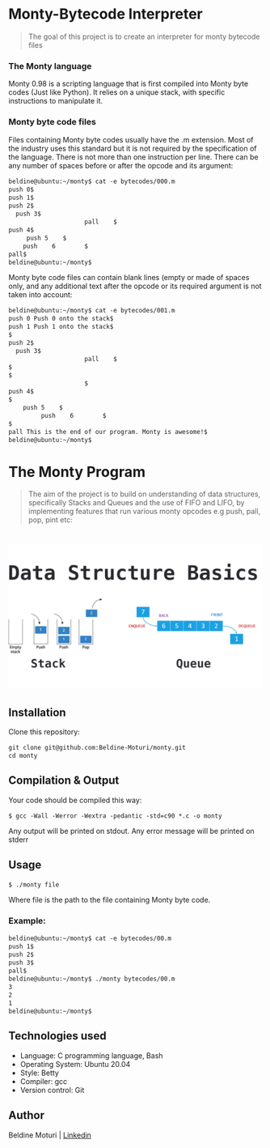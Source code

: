 # Monty-Bytecode Interpreter
> The goal of this project is to create an interpreter for monty bytecode files

### The Monty language
Monty 0.98 is a scripting language that is first compiled into Monty byte codes (Just like Python). It relies on a unique stack, with specific instructions to manipulate it.

### Monty byte code files
Files containing Monty byte codes usually have the .m extension. Most of the industry uses this standard but it is not required by the specification of the language. There is not more than one instruction per line. There can be any number of spaces before or after the opcode and its argument:
```
beldine@ubuntu:~/monty$ cat -e bytecodes/000.m
push 0$
push 1$
push 2$
  push 3$
                     pall    $
push 4$
     push 5    $
	push    6        $
pall$
beldine@ubuntu:~/monty$
```
Monty byte code files can contain blank lines (empty or made of spaces only, and any additional text after the opcode or its required argument is not taken into account:
```
beldine@ubuntu:~/monty$ cat -e bytecodes/001.m
push 0 Push 0 onto the stack$
push 1 Push 1 onto the stack$
$
push 2$
  push 3$
                     pall    $
$
$
		             $
push 4$
$
	push 5    $
	     push    6        $
$
pall This is the end of our program. Monty is awesome!$
beldine@ubuntu:~/monty$
```
# The Monty Program
> The aim of the project is to build on understanding of data structures, specifically Stacks and Queues and the use of FIFO and LIFO, by implementing features that run various monty opcodes e.g push, pall, pop, pint etc:
# ![Stack and Queue](./images/image1.png)

## Installation
Clone this repository:
```
git clone git@github.com:Beldine-Moturi/monty.git
cd monty
```

## Compilation & Output
Your code should be compiled this way:
```
$ gcc -Wall -Werror -Wextra -pedantic -std=c90 *.c -o monty
```
Any output will be printed on stdout. Any error message will be printed on stderr

## Usage
```
$ ./monty file
```
Where file is the path to the file containing Monty byte code.
### Example:
```
beldine@ubuntu:~/monty$ cat -e bytecodes/00.m
push 1$
push 2$
push 3$
pall$
beldine@ubuntu:~/monty$ ./monty bytecodes/00.m
3
2
1
beldine@ubuntu:~/monty$
```

## Technologies used
- Language: C programming language, Bash
- Operating System: Ubuntu 20.04
- Style: Betty
- Compiler: gcc
- Version control: Git

## Author
Beldine Moturi | [Linkedin](https://www.linkedin.com/in/beldine-moturi-00811615a/)